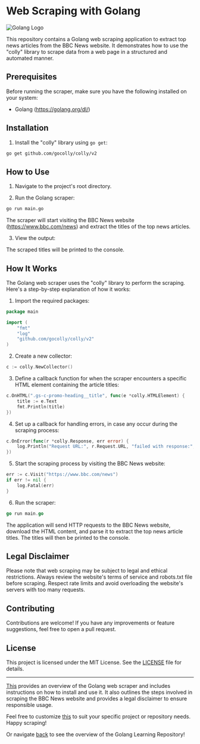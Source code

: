 # Web Scraping with Golang

![Golang Logo](https://golang.org/doc/gopher/frontpage.png)

This repository contains a Golang web scraping application to extract top news articles from the BBC News website. It demonstrates how to use the "colly" library to scrape data from a web page in a structured and automated manner.

## Prerequisites

Before running the scraper, make sure you have the following installed on your system:

- Golang (https://golang.org/dl/)

## Installation

1. Install the "colly" library using `go get`:

```bash
go get github.com/gocolly/colly/v2
```

## How to Use

1. Navigate to the project's root directory.

2. Run the Golang scraper:

```bash
go run main.go
```

The scraper will start visiting the BBC News website (https://www.bbc.com/news) and extract the titles of the top news articles.

3. View the output:

The scraped titles will be printed to the console.

## How It Works

The Golang web scraper uses the "colly" library to perform the scraping. Here's a step-by-step explanation of how it works:

1. Import the required packages:

```go
package main

import (
    "fmt"
    "log"
    "github.com/gocolly/colly/v2"
)
```

2. Create a new collector:

```go
c := colly.NewCollector()
```

3. Define a callback function for when the scraper encounters a specific HTML element containing the article titles:

```go
c.OnHTML(".gs-c-promo-heading__title", func(e *colly.HTMLElement) {
    title := e.Text
    fmt.Println(title)
})
```

4. Set up a callback for handling errors, in case any occur during the scraping process:

```go
c.OnError(func(r *colly.Response, err error) {
    log.Println("Request URL:", r.Request.URL, "failed with response:", r, "\nError:", err)
})
```

5. Start the scraping process by visiting the BBC News website:

```go
err := c.Visit("https://www.bbc.com/news")
if err != nil {
    log.Fatal(err)
}
```

6. Run the scraper:

```go
go run main.go
```

The application will send HTTP requests to the BBC News website, download the HTML content, and parse it to extract the top news article titles. The titles will then be printed to the console.

## Legal Disclaimer

Please note that web scraping may be subject to legal and ethical restrictions. Always review the website's terms of service and robots.txt file before scraping. Respect rate limits and avoid overloading the website's servers with too many requests.

## Contributing

Contributions are welcome! If you have any improvements or feature suggestions, feel free to open a pull request.

## License

This project is licensed under the MIT License. See the [LICENSE](LICENSE) file for details.

---

[This](README.md) provides an overview of the Golang web scraper and includes instructions on how to install and use it. It also outlines the steps involved in scraping the BBC News website and provides a legal disclaimer to ensure responsible usage.

Feel free to customize [this](README.md) to suit your specific project or repository needs. Happy scraping!

Or navigate [back](../README.md) to see the overview of the Golang Learning Repository!
